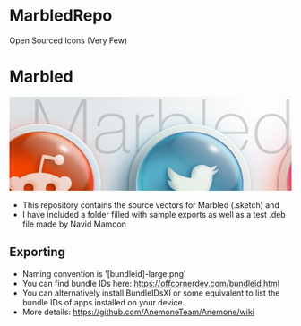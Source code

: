 # MarbledRepo
Open Sourced Icons (Very Few)
# Marbled

<img src='image-marbled.png'/>

- This repository contains the source vectors for Marbled (.sketch) and 
- I have included a folder filled with sample exports as well as a test .deb file made by Navid Mamoon

## Exporting
- Naming convention is '[bundleid]-large.png'
- You can find bundle IDs here: https://offcornerdev.com/bundleid.html
- You can alternatively install BundleIDsXI or some equivalent to list the bundle IDs of apps installed on your device.
- More details: https://github.com/AnemoneTeam/Anemone/wiki
